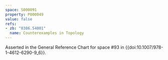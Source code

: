 ```yaml
---
space: S000091
property: P000049
value: false
refs:
- zb: "0386.54001"
  name: Counterexamples in Topology
---
```


Asserted in the General Reference Chart for space #93 in
{{doi:10.1007/978-1-4612-6290-9_6}}.
